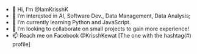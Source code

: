 - 👋 Hi, I’m @IamKrisshK
- 👀 I’m interested in AI, Software Dev., Data Management, Data Analysis;
- 🌱 I’m currently learning Python and JavaScript.
- 💞️ I’m looking to collaborate on small projects to gain more experience!
- 📫 Reach me on Facebook @KrisshKewat [The one with the hashtag(#) profile]

<!---
IamKrisshK/IamKrisshK is a ✨ special ✨ repository because its `README.md` (this file) appears on your GitHub profile.
You can click the Preview link to take a look at your changes.
--->
